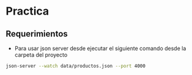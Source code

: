 # Practica

## Requerimientos

- Para usar json server desde ejecutar el siguiente comando desde la carpeta del proyecto

```bash
json-server --watch data/productos.json --port 4000
```